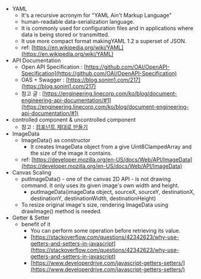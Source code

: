 - YAML
  - It's a recursive acronym for "YAML Ain't Markup Language"
  - human-readable data-serialization language.
  - It is commonly used for configuration files and in applications where data is being stored or transmitted.
  - It use more compact format makingYAML 1.2 a superset of JSON.
  - ref: [https://en.wikipedia.org/wiki/YAML](https://en.wikipedia.org/wiki/YAML)
- API Documentation
  - Open API Specification : [https://github.com/OAI/OpenAPI-Specification](https://github.com/OAI/OpenAPI-Specification)
  - OAS + Swagger : [https://blog.sonim1.com/217](https://blog.sonim1.com/217)
  - 참고 글 : [https://engineering.linecorp.com/ko/blog/document-engineering-api-documentation/#1](https://engineering.linecorp.com/ko/blog/document-engineering-api-documentation/#1)
- controlled component & uncontrolled component
  - 참고 : [컴포넌트 제대로 만들기](<[https://hyunseob.github.io/2019/06/02/react-component-the-right-way/](https://hyunseob.github.io/2019/06/02/react-component-the-right-way/)>)
- ImageData
  - ImageData() as constructor
    - It creates ImageData object from a give Uint8ClampedArray and the size of the image it contains.
  - ref: [https://developer.mozilla.org/en-US/docs/Web/API/ImageData](https://developer.mozilla.org/en-US/docs/Web/API/ImageData)
- Canvas Scaling
  - putImageData() - one of the canvas 2D API - is not drawing command. It only uses its given image's own width and height.
    - putImageData(imageData object, sourceX, sourceY, destinationX, destinationY, destinationWidth, destinationHeight)
  - To resize original image's size, rendering ImageData using drawImage() method is needed.
- Getter & Setter
  - benefit of it
    - You can perform some operation before retrieving its value.
    - [https://stackoverflow.com/questions/42342623/why-use-getters-and-setters-in-javascript](https://stackoverflow.com/questions/42342623/why-use-getters-and-setters-in-javascript)
    - [https://www.developerdrive.com/javascript-getters-setters/](https://www.developerdrive.com/javascript-getters-setters/)
